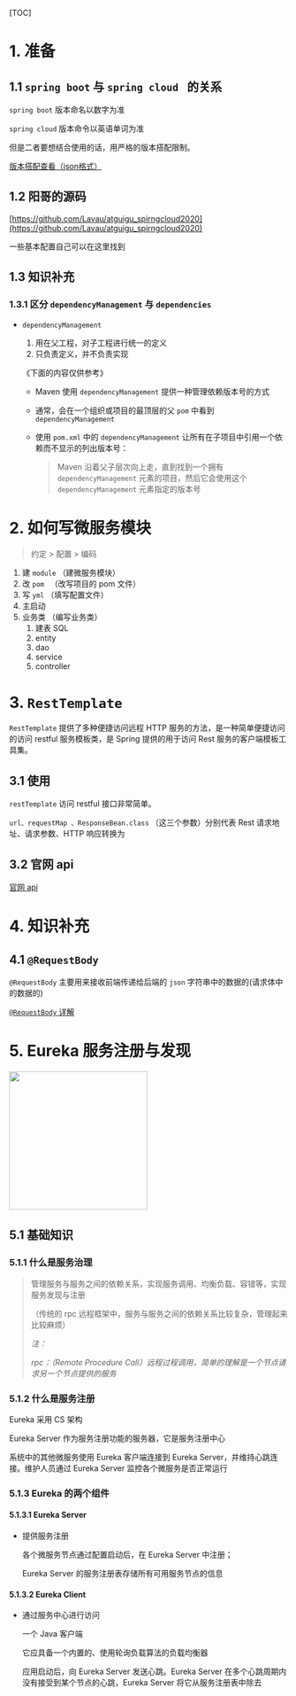 [TOC]

# 1.  准备

## 1.1  `spring boot` 与 `spring cloud ` 的关系

`spring boot` 版本命名以数字为准

`spring cloud` 版本命令以英语单词为准

但是二者要想结合使用的话，用严格的版本搭配限制。

[版本搭配查看（json格式）](https://start.spring.io/actuator/info)

## 1.2  阳哥的源码

[https://github.com/Lavau/atguigu_spirngcloud2020](https://github.com/Lavau/atguigu_spirngcloud2020)

一些基本配置自己可以在这里找到

## 1.3  知识补充

### 1.3.1  区分 `dependencyManagement`  与 `dependencies` 

* `dependencyManagement`

  1. 用在父工程，对子工程进行统一的定义
  2. 只负责定义，并不负责实现

  《下面的内容仅供参考》

  + Maven 使用 `dependencyManagement` 提供一种管理依赖版本号的方式

  + 通常，会在一个组织或项目的最顶层的父 `pom` 中看到 `dependencyManagement`

  + 使用 `pom.xml` 中的 `dependencyManagement` 让所有在子项目中引用一个依赖而不显示的列出版本号：

    > Maven 沿着父子层次向上走，直到找到一个拥有 `dependencyManagement` 元素的项目，然后它会使用这个 `dependencyManagement`  元素指定的版本号



# 2.  如何写微服务模块

> 约定 > 配置 > 编码

1. 建 `module` （建微服务模块）
2. 改 `pom ` （改写项目的 pom 文件）
3. 写 `yml` （填写配置文件）
4. 主启动 
5. 业务类 （编写业务类）
   1. 建表 SQL
   2. entity
   3. dao
   4. service
   5. controller



# 3.  `RestTemplate` 

`RestTemplate` 提供了多种便捷访问远程 HTTP 服务的方法，是一种简单便捷访问的访问 restful 服务模板类，是 Spring 提供的用于访问 Rest 服务的客户端模板工具集。

## 3.1  使用

`restTemplate` 访问 restful 接口非常简单。

`url、requestMap 、ResponseBean.class` （这三个参数）分别代表 Rest 请求地址、请求参数、HTTP 响应转换为

## 3.2  官网 api

[官网 api](https://docs.spring.io/spring-framework/docs/current/javadoc-api/org/springframework/web/client/RestTemplate.html)



# 4.  知识补充

## 4.1  `@RequestBody`

`@RequestBody` 主要用来接收前端传递给后端的 `json` 字符串中的数据的(请求体中的数据的)

[`@RequestBody` 详解](https://blog.csdn.net/justry_deng/article/details/80972817)



# 5.  Eureka 服务注册与发现

<img src="E:\mdFiles\spring cloud\picture\1.png" height=250>

## 5.1  基础知识

### 5.1.1  什么是服务治理

> 管理服务与服务之间的依赖关系，实现服务调用、均衡负载、容错等，实现服务发现与注册
>
> （传统的 rpc 远程框架中，服务与服务之间的依赖关系比较复杂，管理起来比较麻烦）
>
> *注：*
>
> *rpc：（Remote Procedure Call）远程过程调用，简单的理解是一个节点请求另一个节点提供的服务*

### 5.1.2  什么是服务注册

Eureka 采用 CS 架构

Eureka Server 作为服务注册功能的服务器，它是服务注册中心

系统中的其他微服务使用 Eureka 客户端连接到 Eureka Server，并维持心跳连接。维护人员通过 Eureka Server 监控各个微服务是否正常运行

### 5.1.3  Eureka 的两个组件

#### 5.1.3.1  Eureka Server

* 提供服务注册

  各个微服务节点通过配置启动后，在 Eureka Server 中注册；

  Eureka Server 的服务注册表存储所有可用服务节点的信息

#### 5.1.3.2  Eureka Client

* 通过服务中心进行访问

  一个 Java 客户端

  它应具备一个内置的、使用轮询负载算法的负载均衡器

  应用启动后，向 Eureka Server 发送心跳。Eureka Server 在多个心跳周期内没有接受到某个节点的心跳，Eureka Server 将它从服务注册表中除去

